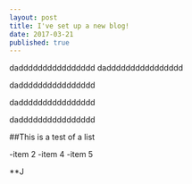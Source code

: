 ```yaml
---
layout: post
title: I've set up a new blog!
date: 2017-03-21
published: true
---
```


dadddddddddddddddd
dadddddddddddddddd



dadddddddddddddddd

dadddddddddddddddd


dadddddddddddddddd

##This is a test of a list

-item 2
-item 4
-item 5

**J
